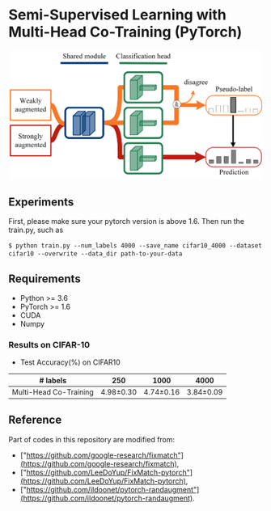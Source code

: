 # Semi-Supervised Learning with Multi-Head Co-Training (PyTorch)
<p align="center">
<img src="src/diagram.png" width="500">
</p>


## Experiments

First, please make sure your pytorch version is above 1.6.
Then run the train.py, such as

```
$ python train.py --num_labels 4000 --save_name cifar10_4000 --dataset cifar10 --overwrite --data_dir path-to-your-data
```

## Requirements

- Python >= 3.6
- PyTorch >= 1.6
- CUDA
- Numpy

### Results on CIFAR-10
- Test Accuracy(%) on CIFAR10

|\# labels         |250    |1000    |4000    |
|-------------------|-------|-------|-------|
|Multi-Head Co-Training   |4.98±0.30  | 4.74±0.16 |3.84±0.09  |
  

## Reference
Part of codes in this repository are modified from:
* ["https://github.com/google-research/fixmatch"](https://github.com/google-research/fixmatch),
* ["https://github.com/LeeDoYup/FixMatch-pytorch"](https://github.com/LeeDoYup/FixMatch-pytorch),
* ["https://github.com/ildoonet/pytorch-randaugment"](https://github.com/ildoonet/pytorch-randaugment).
